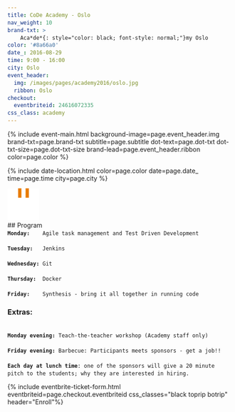 ```yaml
---
title: CoDe Academy - Oslo
nav_weight: 10
brand-txt: >
    Aca*de*{: style="color: black; font-style: normal;"}my Oslo
color: '#8a66a0'
date_: 2016-08-29
time: 9:00 - 16:00
city: Oslo
event_header:
  img: /images/pages/academy2016/oslo.jpg
  ribbon: Oslo
checkout:
  eventbriteid: 24616072335
css_class: academy
---
```


{% include event-main.html
background-image=page.event_header.img
brand-txt=page.brand-txt
subtitle=page.subtitle
dot-text=page.dot-txt
dot-txt-size=page.dot-txt-size
brand-lead=page.event_header.ribbon
color=page.color %}

{% include date-location.html
color=page.color
date=page.date_
time=page.time
city=page.city %}

<div class="pullout" style="background: {{ page.color }}">
    <div class="image">
      <img src="/images/icons/icon-date.png" alt="Location">
    </div>
<div class="text" markdown="1">
## Program
<code>
<b>Monday:</b>&nbsp;&nbsp;&nbsp; Agile task management and Test Driven Development <br/>
<b>Tuesday:</b>&nbsp;&nbsp; Jenkins <br/>
<b>Wednesday:</b> Git <br/>
<b>Thursday:</b>&nbsp; Docker <br/>
<b>Friday:</b>&nbsp;&nbsp;&nbsp; Synthesis - bring it all together in running code&nbsp;
</code>

### Extras:
<code>
<b>Monday evening:</b> Teach-the-teacher workshop (Academy staff only)<br/>
<b>Friday evening:</b> Barbecue: Participants meets sponsors - get a job!!<br>
<b>Each day at lunch time</b>: one of the sponsors will give a 20 minute pitch to the students; why they are interested in hiring.&nbsp;
</code>
</div>
</div>


{% include eventbrite-ticket-form.html
eventbriteid=page.checkout.eventbriteid
css_classes="black toprip botrip"
header="Enroll"%}
